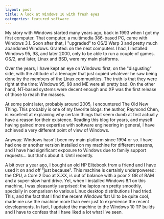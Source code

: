 ```yaml
---
layout: post
title: A look at Windows 10 with fresh eyes
categories: featured software
---
```


My story with Windows started many years ago, back in 1993 when I got my first computer. That computer, a multimedia 386-based PC, came with Windows 3.1. Soon after that, I "upgraded" to OS/2 Warp 3 and pretty much abandoned Windows. Granted: on the next computers I had, I installed Windows 95, 98, and later 2000, only to be able to run a couple of games. OS/2, and later, Linux and BSD, were my main platforms.

Over the years, I have kept an eye on Windows: first, on the "disgusting" side, with the attitude of a teenager that just copied whatever he saw being done by the members of the Linux communities. The truth is that they were right at the time: Windows 95, 98 and ME were all pretty bad. On the other hand, NT-based systems were decent enough and XP was the first release of those to reach the masses.

At some point later, probably around 2005, I encountered The Old New Thing. This probably is one of my favorite blogs: the author, Raymond Chen, is excellent at explaining why certain things that seem dumb at first actually have a reason for their existence. Reading this blog for years, and myself having gained more expertise with software engineering in general, I have achieved a very different point of view of Windows.

Anyway: Windows hasn't been my main platform since 1994 or so. I have had one or another version installed on my machine for different reasons, and I have had significant exposure to Windows due to family support requests... but that's about it. Until recently.

A bit over a year ago, I bought an old HP Elitebook from a friend and I have used it on and off "just because". This machine is certainly underpowered: the CPU, a Core 2 Duo at X.XX, is out of balance with a poor 2 GB of RAM and a super-slow hard drive. Yet, when I installed Windows 8.1 on this machine, I was pleasantly surprised: the laptop ran pretty smoothly, specially in comparison to various Linux desktop distributions I had tried. This, and the fact that I find the recent Windows flat UI to be quite cool, made me use the machine more than ever just to experience the recent developments. In fact, I updated the machine to the Windows 10 TP builds and I have to confess that I have liked a lot what I've seen.
